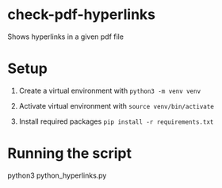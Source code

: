 # check-pdf-hyperlinks
Shows hyperlinks in a given pdf file

# Setup

1. Create a virtual environment with `python3 -m venv venv`

2. Activate virtual environment with `source venv/bin/activate`

3. Install required packages `pip install -r requirements.txt`

# Running the script

python3 python_hyperlinks.py
